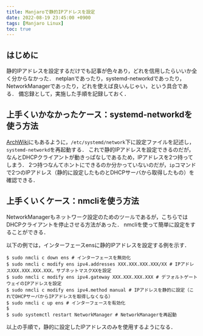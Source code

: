 ```yaml
---
title: Manjaroで静的IPアドレスを設定
date: 2022-08-19 23:45:00 +0900
tags: [Manjaro Linux]
toc: true
---
```

## はじめに

静的IPアドレスを設定するだけでも記事が色々あり，どれを信用したらいいか全く分からなかった．
netplanであったり，systemd-networkdであったり，NetworkManagerであったり，どれを使えば良いんじゃい，という具合である．
備忘録として，実施した手順を記録しておく．

## 上手くいかなかったケース：systemd-networkdを使う方法

[ArchWiki](https://wiki.archlinux.jp/index.php/Systemd-networkd#.E6.9C.89.E7.B7.9A.E3.82.A2.E3.83.80.E3.83.97.E3.82.BF.E3.81.A7.E5.9B.BA.E5.AE.9A_IP_.E3.82.92.E4.BD.BF.E7.94.A8)にもあるように，`/etc/systemd/network`下に設定ファイルを記述し，`systemd-networkd`を再起動する．
これで静的IPアドレスを設定できるのだが，なんとDHCPクライアントが動きっぱなしであるため，IPアドレスを2つ持ってしまう．
2つ持つなんてホントにできるのか分かっていないのだが，`ip`コマンドで2つのIPアドレス（静的に設定したものとDHCPサーバから取得したもの）を確認できる．

## 上手くいくケース：nmcliを使う方法

NetworkManagerもネットワーク設定のためのツールであるが，こちらではDHCPクライアントを停止させる方法があった．
nmcliを使って簡単に設定をすることができる．

以下の例では，インターフェースensに静的IPアドレスを設定する例を示す．

```
$ sudo nmcli c down ens # インターフェースを無効化
$ sudo nmcli c modify ens ipv4.addresses XXX.XXX.XXX.XXX/XX # IPアドレスXXX.XXX.XXX.XXX，サブネットマスクXXを設定
$ sudo nmcli c modify ens ipv4.gateway XXX.XXX.XXX.XXX # デフォルトゲートウェイのIPアドレスを設定
$ sudo nmcli c modify ens ipv4.method manual # IPアドレスを静的に設定（これでDHCPサーバからIPアドレスを取得しなくなる）
$ sudo nmcli c up ens # インターフェースを有効化
$ 
$ sudo systemctl restart NetworkManager # NetworkManagerを再起動
```

以上の手順で，静的に設定したIPアドレスのみを使用するようになる．


